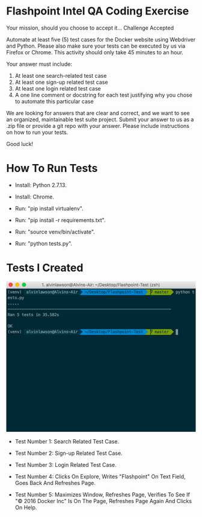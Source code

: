 # Flashpoint Intel QA Coding Exercise

Your mission, should you choose to accept it... Challenge Accepted

Automate at least five (5)  test cases for the Docker website using Webdriver and Python. Please also make sure your tests can be executed by us via Firefox or Chrome.  This activity should only take 45 minutes to an hour.

Your answer must include:
1.	At least one search-related test case
2.	At least one sign-up related test case
3.	At least one login related test case
4.	A one line comment or docstring for each test justifying why you chose to automate this particular case

We are looking for answers that are clear and correct, and we want to see an organized, maintainable test suite project.  Submit your answer to us as a .zip file or provide a git repo with your answer.  Please include instructions on how to run your tests.

Good luck!

# How To Run Tests

* Install: Python 2.7.13.

* Install: Chrome.

* Run: "pip install virtualenv".

* Run: "pip install -r requirements.txt".

* Run: "source venv/bin/activate".

* Run: "python tests.py".

# Tests I Created

![Image Tests Tests](https://raw.githubusercontent.com/al11588/Flashpoint-Test/master/tests.png?token=AFM1uCjoIG-PJ7MjyB58DCowW2JgPmX7ks5Yl74VwA%3D%3D)

* Test Number 1: Search Related Test Case.

* Test Number 2: Sign-up Related Test Case.

* Test Number 3: Login Related Test Case.

* Test Number 4: Clicks On Explore, Writes "Flashpoint" On Text Field, Goes Back And Refreshes Page.

* Test Number 5: Maximizes Window, Refreshes Page, Verifies To See If "© 2016 Docker Inc" Is On The Page, Refreshes Page Again And Clicks On Help. 



 